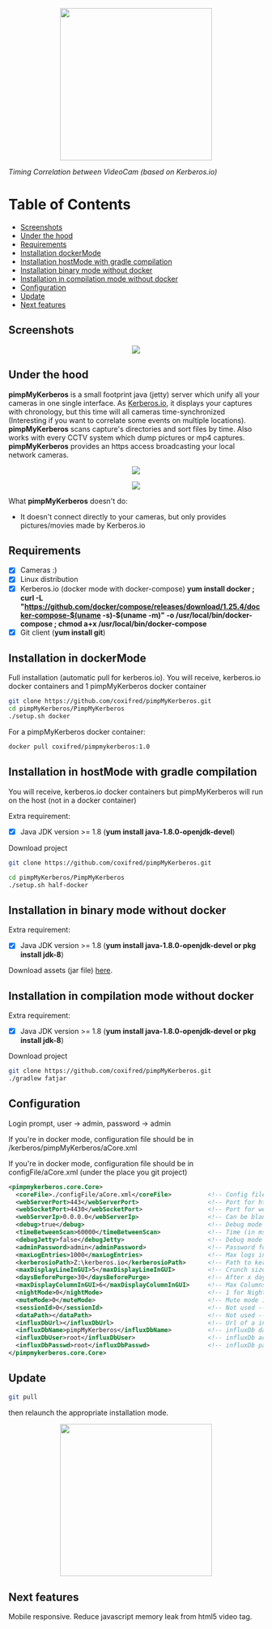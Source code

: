 <p align="center"><img src="https://github.com/coxifred/pimpMyKerberos/blob/master/resources/pimpMyKerberos.jpg?raw=true" height=300 ></p>

_Timing Correlation between VideoCam (based on Kerberos.io)_

# Table of Contents
  * [Screenshots](#chapter-1)
  * [Under the hood](#chapter-2)
  * [Requirements](#chapter-3)
  * [Installation dockerMode](#chapter-4)
  * [Installation hostMode with gradle compilation](#chapter-5)
  * [Installation binary mode without docker](#chapter-6)
  * [Installation in compilation mode without docker](#chapter-7)
  * [Configuration](#chapter-8)
  * [Update](#chapter-9)
  * [Next features](#chapter-10)
  
  
## Screenshots <a name="chapter-1"></a>  

<p align="center"><img src=https://github.com/coxifred/pimpMyKerberos/blob/master/resources/pimpMyKerberos.gif?raw=true /></p>

## Under the hood <a name="chapter-2"></a>

**pimpMyKerberos** is a small footprint java (jetty) server which unify all your cameras in one single interface. As [Kerberos.io](https://kerberos.io), it displays your captures with chronology, but this time will all cameras time-synchronized (Interesting if you want to correlate some events on multiple locations). **pimpMyKerberos** scans capture's directories and sort files by time. Also works with every CCTV system which dump pictures or mp4 captures. **pimpMyKerberos** provides an https access broadcasting your local network cameras.

<p align="center"><img src=https://github.com/coxifred/pimpMyKerberos/blob/master/resources/infra.jpg?raw=true /></p>

<p align="center"><img src=https://github.com/coxifred/pimpMyKerberos/blob/master/resources/arch.jpg?raw=true /></p>

What **pimpMyKerberos** doesn't do:
  
   * It doesn't connect directly to your cameras, but only provides pictures/movies made by Kerberos.io
 
## Requirements <a name="chapter-3"></a>

- [x] Cameras :)
- [x] Linux distribution
- [x] Kerberos.io (docker mode with docker-compose) **yum install docker ; curl -L "https://github.com/docker/compose/releases/download/1.25.4/docker-compose-$(uname -s)-$(uname -m)" -o /usr/local/bin/docker-compose ; chmod a+x /usr/local/bin/docker-compose**
- [x] Git client (**yum install git**)

## Installation in dockerMode <a name="chapter-4"></a>
  
 Full installation (automatic pull for kerberos.io). You will receive, kerberos.io docker containers and 1 pimpMyKerberos docker   container
  
  ```bash
  git clone https://github.com/coxifred/pimpMyKerberos.git
  cd pimpMyKerberos/PimpMyKerberos
  ./setup.sh docker
  ```
  
 For a pimpMyKerberos docker container:
 
 ```bash
 docker pull coxifred/pimpmykerberos:1.0
 ```

## Installation in hostMode with gradle compilation<a name="chapter-5"></a>

 You will receive, kerberos.io docker containers but pimpMyKerberos will run on the host (not in a docker container)

 Extra requirement:
  
  - [x] Java JDK version >= 1.8 (**yum install java-1.8.0-openjdk-devel**)
 
  Download project
  ```bash
  git clone https://github.com/coxifred/pimpMyKerberos.git
  
  cd pimpMyKerberos/PimpMyKerberos
  ./setup.sh half-docker
  ```
  
## Installation in binary mode without docker<a name="chapter-6"></a>

 Extra requirement:
  
  - [x] Java JDK version >= 1.8 (**yum install java-1.8.0-openjdk-devel or pkg install jdk-8**)
 
  Download assets (jar file) <a href=https://github.com/coxifred/pimpMyKerberos/releases>here</a>.
  
## Installation in compilation mode without docker<a name="chapter-7"></a>

 Extra requirement:
  
  - [x] Java JDK version >= 1.8 (**yum install java-1.8.0-openjdk-devel or pkg install jdk-8**)
 
  Download project
  ```bash
  git clone https://github.com/coxifred/pimpMyKerberos.git
  ./gradlew fatjar
  ```
  
## Configuration <a name="chapter-8"></a>

  Login prompt, user -> admin, password -> admin

  If you're in docker mode, configuration file should be in /kerberos/pimpMyKerberos/aCore.xml
  
  If you're in docker mode, configuration file should be in configFile/aCore.xml (under the place you git project)
  
  ```xml
  <pimpmykerberos.core.Core>
    <coreFile>./configFile/aCore.xml</coreFile>          <!-- Config file, for information only, read-only-->
    <webServerPort>443</webServerPort>                   <!-- Port for https-->
    <webSocketPort>4430</webSocketPort>                  <!-- Port for websocket, not used, read only-->
    <webServerIp>0.0.0.0</webServerIp>                   <!-- Can be blank, ip for binding web server-->
    <debug>true</debug>                                  <!-- Debug mode true|false-->
    <timeBetweenScan>60000</timeBetweenScan>             <!-- Time (in ms) between 2 directory analysis -->
    <debugJetty>false</debugJetty>                       <!-- Debug mode for jetty true|false -->
    <adminPassword>admin</adminPassword>                 <!-- Password for admin -->
    <maxLogEntries>1000</maxLogEntries>                  <!-- Max logs in memory -->
    <kerberosioPath>Z:\kerberos.io</kerberosioPath>      <!-- Path to kerberos structure, containing camera dir-->
    <maxDisplayLineInGUI>5</maxDisplayLineInGUI>         <!-- Crunch size in GUI -->
    <daysBeforePurge>30</daysBeforePurge>                <!-- After x days, older files are cleaned-->
    <maxDisplayColumnInGUI>6</maxDisplayColumnInGUI>     <!-- Max Columns in GUI -->
    <nightMode>0</nightMode>                             <!-- 1 for Night (black background) , 0 for day (white background) -->
    <muteMode>0</muteMode>                               <!-- Mute mode 1 for no message on GUI, 0 for messages-->
    <sessionId>0</sessionId>                             <!-- Not used -->
    <dataPath></dataPath>                                <!-- Not used -->
    <influxDbUrl></influxDbUrl>                          <!-- Url of a influxDb, files recorded by hour by cam, if empty no send -->
    <influxDbName>pimpMyKerberos</influxDbName>          <!-- influxDb database name -->
    <influxDbUser>root</influxDbUser>                    <!-- influxDb account -->
    <influxDbPasswd>root</influxDbPasswd>                <!-- influxDb passwd -->
</pimpmykerberos.core.Core>
```
  
## Update <a name="chapter-9"></a>  

```bash
git pull
```
then relaunch the appropriate installation mode.

<p align="center"><img src="https://github.com/coxifred/pimpMyKerberos/blob/master/resources/pimpMyKerberos.jpg?raw=true" height=300 ></p>

## Next features <a name="chapter-10"></a>  

Mobile responsive.
Reduce javascript memory leak from html5 video tag.
